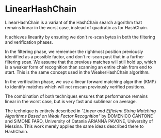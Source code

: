 LinearHashChain
===============

LinearHashChain is a variant of the HashChain search algorithm 
that remains linear in the worst case, instead of quadratic as for HashChain.

It achieves linearity by ensuring we don't re-scan bytes in both the filtering 
and verification phases.

In the filtering phase, we remember the rightmost position previously 
identified as a possible factor, and don't re-scan past that in a 
further filtering scan.  We assume that the previous matches will
still hold up, which is a weaker form of recognition than scanning an
entire chain from end to start.  This is the same concept used in the
WeakerHashChain algorithm.

In the verification phase, we use a linear forward matching algorithm (KMP)
to identify matches which will not rescan previously verified positions.

The combination of both techniques ensures that performance remains linear
in the worst case, but is very fast and sublinear on average.  

The technique is entirely described in
*"Linear and Efficient String Matching Algorithms Based on Weak Factor Recognition"*
by DOMENICO CANTONE and SIMONE FARO, University of Catania
ARIANNA PAVONE, University of Messina.  This work merely applies the 
same ideas described there to HashChain.
